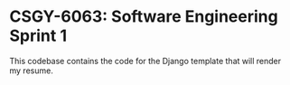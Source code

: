 # CSGY-6063: Software Engineering Sprint 1

This codebase contains the code for the Django template that will render my resume.